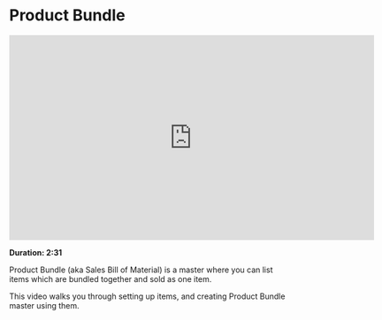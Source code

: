 <!-- add-breadcrumbs -->
# Product Bundle

<iframe width="660" height="371" src="https://www.youtube.com/embed/yk3kPrRyRRc" frameborder="0" allowfullscreen></iframe>

**Duration: 2:31**

Product Bundle (aka Sales Bill of Material) is a master where you can list items which are bundled together and sold as one item.

This video walks you through setting up items, and creating Product Bundle master using them.
